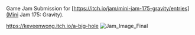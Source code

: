 Game Jam Submission for [https://itch.io/jam/mini-jam-175-gravity/entries](Mini Jam 175: Gravity). 

https://keveenwong.itch.io/a-big-hole
![Jam_Image_Final](https://github.com/user-attachments/assets/d2c57fe6-91b6-4f64-8df2-09f4131c20c6)
